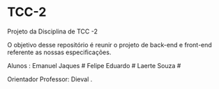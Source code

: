 # TCC-2
Projeto da Disciplina de TCC -2 

O objetivo desse repositório é reunir o projeto de back-end e front-end referente as nossas especificações. 

Alunos :
  Emanuel Jaques #
  Felipe Eduardo #
  Laerte Souza #
  
  Orientador Professor: Dieval .
